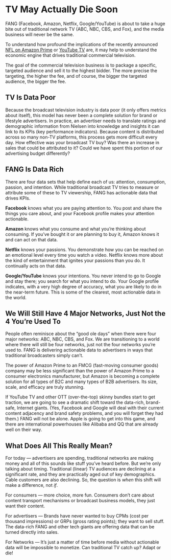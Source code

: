 # TV May Actually Die Soon

FANG \(Facebook, Amazon, Netflix, Google/YouTube\) is about to take a huge bite out of traditional network TV \(ABC, NBC, CBS, and Fox\), and the media business will never be the same.

To understand how profound the implications of the recently announced [NFL on Amazon Prime](https://www.recode.net/2017/4/4/15184100/nfl-amazon-football-games-thursday-streaming-watch-live-prime-twitter) or [YouTube TV](https://tv.youtube.com/welcome/) are, it may help to understand the economic engine that drives traditional commercial television.

The goal of the commercial television business is to package a specific, targeted audience and sell it to the highest bidder. The more precise the targeting, the higher the fee, and of course, the bigger the targeted audience, the bigger the fee.

## TV Is Data Poor

Because the broadcast television industry is data poor \(it only offers metrics about itself\), this model has never been a complete solution for brand or lifestyle advertisers. In practice, an advertiser needs to translate ratings and demographic information from Nielsen into knowledge and insights it can link to its KPIs \(key performance indicators\). Because content is distributed across so many non-TV platforms, this process gets more difficult every day. How effective was your broadcast TV buy? Was there an increase in sales that could be attributed to it? Could we have spent this portion of our advertising budget differently?

## FANG Is Data Rich

There are four data sets that help define each of us: attention, consumption, passion, and intention. While traditional broadcast TV tries to measure or attribute some of these to TV viewership, FANG has actionable data that drives KPIs.

**Facebook** knows what you are paying attention to. You post and share the things you care about, and your Facebook profile makes your attention actionable.

**Amazon** knows what you consume and what you’re thinking about consuming. If you’ve bought it or are planning to buy it, Amazon knows it and can act on that data.

**Netflix** knows your passions. You demonstrate how you can be reached on an emotional level every time you watch a video. Netflix knows more about the kind of entertainment that ignites your passions than you do. It continually acts on that data.

**Google/YouTube** knows your intentions. You never intend to go to Google and stay there; you search for what you intend to do. Your Google profile indicates, with a very high degree of accuracy, what you are likely to do in the near-term future. This is some of the clearest, most actionable data in the world.

## We Will Still Have 4 Major Networks, Just Not the 4 You’re Used To

People often reminisce about the “good ole days” when there were four major networks: ABC, NBC, CBS, and Fox. We are transitioning to a world where there will still be four networks, just not the four networks you’re used to. FANG is delivering actionable data to advertisers in ways that traditional broadcasters simply can’t.

The power of Amazon Prime to an FMCG \(fast-moving consumer goods\) company may be less significant than the power of Amazon Prime to a consumer electronics manufacturer, but Amazon is becoming a complete solution for all types of B2C and many types of B2B advertisers. Its size, scale, and efficacy are truly stunning.

If YouTube TV and other OTT \(over-the-top\) skinny bundles start to get traction, we are going to see a dramatic shift toward the data-rich, brand-safe, Internet giants. \(Yes, Facebook and Google will deal with their current content adjacency and brand safety problems, and you will forget they had them.\) FANG will not be alone. Apple is going to get into this game, and there are international powerhouses like Alibaba and QQ that are already well on their way.

## What Does All This Really Mean?

For today — advertisers are spending, traditional networks are making money and all of this sounds like stuff you’ve heard before. But we’re only talking about timing. Traditional \(linear\) TV audiences are declining at a significant rate, and they are practically aged out of key demographics. Cable customers are also declining. So, the question is _when_ this shift will make a difference, not _if_.

For consumers — more choice, more fun. Consumers don’t care about content transport mechanisms or broadcast business models, they just want their content.

For advertisers — Brands have never wanted to buy CPMs \(cost per thousand impressions\) or GRPs \(gross rating points\); they want to sell stuff. The data-rich FANG and other tech giants are offering data that can be turned directly into sales.

For Networks — It’s just a matter of time before media without actionable data will be impossible to monetize. Can traditional TV catch up? Adapt or die!

